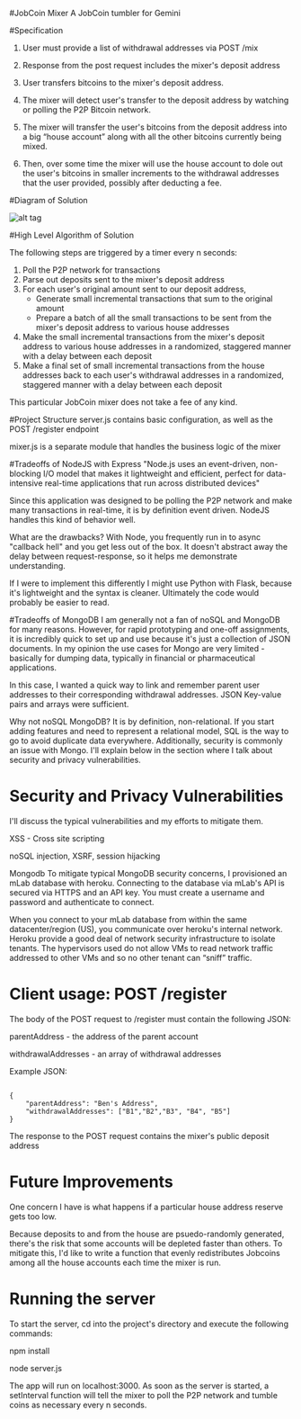 #JobCoin Mixer
A JobCoin tumbler for Gemini 

#Specification
1. User must provide a list of withdrawal addresses via POST /mix

2. Response from the post request includes the mixer's deposit address

3. User transfers bitcoins to the mixer's deposit address.

4. The mixer will detect user's transfer to the deposit address by watching or polling the P2P Bitcoin network.

5.	The mixer will transfer the user's bitcoins from the deposit address into a big “house account” along with all the other bitcoins currently being mixed. 

6.	Then, over some time the mixer will use the house account to dole out the user's bitcoins in smaller increments to the withdrawal addresses that the user provided, possibly after deducting a fee.

#Diagram of Solution

![alt tag](flowchart.png)

#High Level Algorithm of Solution

The following steps are triggered by a timer every n seconds:

1. Poll the P2P network for transactions
2. Parse out deposits sent to the mixer's deposit address
3. For each user's original amount sent to our deposit address,
     * Generate small incremental transactions that sum to the original amount
     * Prepare a batch of all the small transactions to be sent from the mixer's deposit address to various house addresses
4. Make the small incremental transactions from the mixer's deposit address to various house addresses in a randomized, staggered manner with a delay between each deposit
5. Make a final set of small incremental transactions from the house addresses back to each user's withdrawal addresses in a randomized, staggered manner with a delay between each deposit

This particular JobCoin mixer does not take a fee of any kind.

#Project Structure
server.js contains basic configuration, as well as the POST /register endpoint

mixer.js is a separate module that handles the business logic of the mixer

#Tradeoffs of NodeJS with Express
"Node.js uses an event-driven, non-blocking I/O model that makes it lightweight and efficient, perfect for data-intensive real-time applications that run across distributed devices"

Since this application was designed to be polling the P2P network and make many transactions in real-time, it is by definition event driven. NodeJS handles this kind of behavior well.

What are the drawbacks? With Node, you frequently run in to async "callback hell" and you get less out of the box. It doesn't abstract away the delay between request-response, so it helps me demonstrate understanding. 

If I were to implement this differently I might use Python with Flask, because it's lightweight
and the syntax is cleaner. Ultimately the code would probably be easier to read.  

#Tradeoffs of MongoDB
I am generally not a fan of noSQL and MongoDB for many reasons. However, for rapid prototyping and one-off assignments, it is incredibly quick to set up and use because it's just a collection of JSON documents. In my opinion the use cases for Mongo are very limited - basically for dumping data, typically in financial or pharmaceutical applications. 

In this case, I wanted a quick way to link and remember parent user addresses to their corresponding withdrawal addresses. JSON Key-value pairs and arrays were sufficient. 

Why not noSQL MongoDB? It is by definition, non-relational. If you start adding features and need to represent a relational model, SQL is the way to go to avoid duplicate data everywhere. Additionally, security is commonly an issue with Mongo. I'll explain below in the section where I talk about security and privacy vulnerabilities. 

# Security and Privacy Vulnerabilities
I'll discuss the typical vulnerabilities and my efforts to mitigate them. 

XSS - Cross site scripting 

noSQL injection, XSRF, session hijacking

Mongodb 
To mitigate typical MongoDB security concerns, I provisioned an mLab database with heroku. Connecting to the database via mLab's API is secured via HTTPS and an API key. You must create a username and password and authenticate to connect.  

When you connect to your mLab database from within the same datacenter/region (US), you communicate over heroku's internal network. Heroku provide a good deal of network security infrastructure to isolate tenants. The hypervisors used do not allow VMs to read network traffic addressed to other VMs and so no other tenant can “sniff” traffic.

# Client usage: POST /register

The body of the POST request to /register must contain the following JSON:

parentAddress - the address of the parent account

withdrawalAddresses - an array of withdrawal addresses


Example JSON:

<pre><code>
{
	"parentAddress": "Ben's Address",
	"withdrawalAddresses": ["B1","B2","B3", "B4", "B5"]
}
</code></pre>

The response to the POST request contains the mixer's public deposit address



# Future Improvements
One concern I have is what happens if a particular house address reserve gets too low.

Because deposits to and from the house are psuedo-randomly generated, there's the risk
that some accounts will be depleted faster than others. To mitigate this, I'd like
to write a function that evenly redistributes Jobcoins among all the house accounts
each time the mixer is run. 

# Running the server

To start the server, cd into the project's directory and execute the following
commands:

npm install

node server.js

The app will run on localhost:3000. As soon as the server is started, a setInterval function will
tell the mixer to poll the P2P network and tumble coins as necessary every n seconds.

